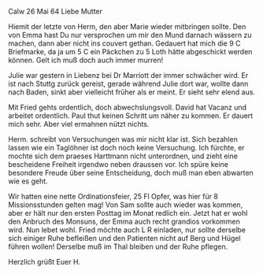  Calw 26 Mai 64
Liebe Mutter

Hiemit der letzte von Herm, den aber Marie wieder mitbringen sollte. Den von Emma hast Du nur versprochen um mir den Mund darnach wässern zu machen, dann aber nicht ins couvert gethan. Gedauert hat mich die 9 C Briefmarke, da ja um 5 C ein Päckchen zu 5 Loth hätte abgeschickt werden können. Gelt ich muß doch auch immer murren!

Julie war gestern in Liebenz bei Dr Marriott der immer schwächer wird. Er ist nach Stuttg zurück gereist, gerade während Julie dort war, wollte dann nach Baden, sinkt aber vielleicht früher als er meint. Er sieht sehr elend aus.

Mit Fried gehts ordentlich, doch abwechslungsvoll. David hat Vacanz und arbeitet ordentlich. Paul thut keinen Schritt um näher zu kommen. Er dauert mich sehr. Aber viel ermahnen nützt nichts.

Herm. schreibt von Versuchungen was mir nicht klar ist. Sich bezahlen lassen wie ein Taglöhner ist doch noch keine Versuchung. Ich fürchte, er mochte sich dem praeses Harttmann nicht unterordnen, und zieht eine bescheidene Freiheit irgendwo neben draussen vor. Ich spüre keine besondere Freude über seine Entscheidung, doch muß man eben abwarten wie es geht.

Wir hatten eine nette Ordinationsfeier, 25 Fl Opfer, was hier für 8 Missionsstunden gelten mag! Von Sam sollte auch wieder was kommen, aber er hält nur den ersten Posttag im Monat redlich ein. Jetzt hat er wohl den Anbruch des Monsuns, der Emma auch recht grandios vorkommen wird. 
Nun lebet wohl. Fried möchte auch L R einladen, nur sollte derselbe sich einiger Ruhe befleißen und den Patienten nicht auf Berg und Hügel führen wollen! Derselbe muß im Thal bleiben und der Ruhe pflegen.

 Herzlich grüßt
 Euer H.

